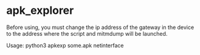 # apk_explorer

Before using, you must change the ip address
of the gateway in the device to the address 
where the script and mitmdump will be launched.

Usage: python3 apkexp some.apk netinterface
